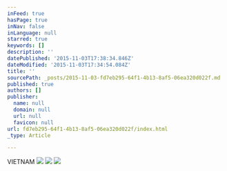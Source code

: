 ```yaml
---
inFeed: true
hasPage: true
inNav: false
inLanguage: null
starred: true
keywords: []
description: ''
datePublished: '2015-11-03T17:38:34.846Z'
dateModified: '2015-11-03T17:34:54.084Z'
title: ''
sourcePath: _posts/2015-11-03-fd7eb295-64f1-4b13-8af5-06ea320d022f.md
published: true
authors: []
publisher:
  name: null
  domain: null
  url: null
  favicon: null
url: fd7eb295-64f1-4b13-8af5-06ea320d022f/index.html
_type: Article

---
```

VIETNAM
![](https://the-grid-user-content.s3-us-west-2.amazonaws.com/bd5d95e1-8120-4a18-8866-17f4693c5f4d.jpg)
![](https://the-grid-user-content.s3-us-west-2.amazonaws.com/4bc77574-656f-4d09-b8cd-7ec073dea685.png)
![](https://the-grid-user-content.s3-us-west-2.amazonaws.com/0e796387-4398-49c5-b2c2-1cf67e135e04.png)